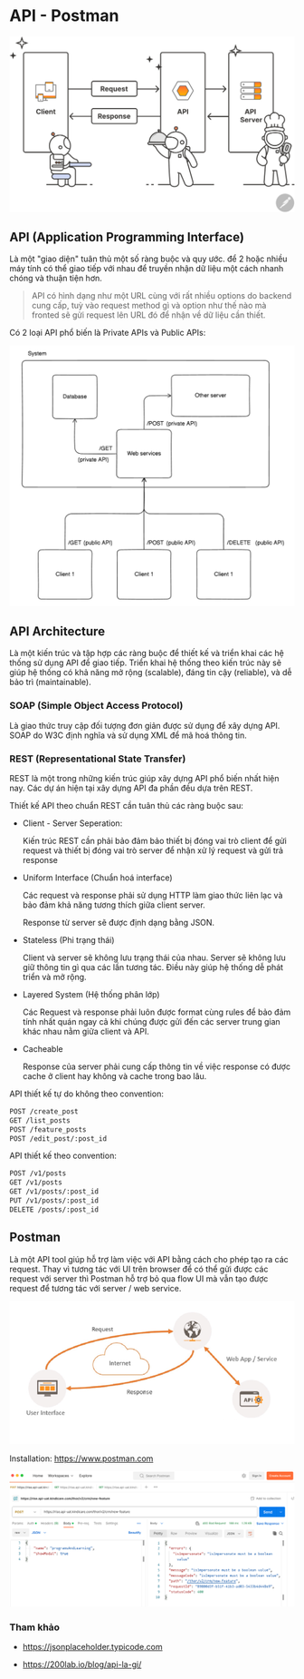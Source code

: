 # API - Postman

![](../../../Stage3/_images/api-banner.svg)

## API (Application Programming Interface)

Là một "giao diện" tuân thủ một số ràng buộc và quy ước. để 2 hoặc nhiều máy tính có thể giao tiếp với nhau để truyền nhận dữ liệu một cách nhanh chóng và thuận tiện hơn.

> API có hình dạng như một URL cùng với rất nhiều options do backend cung cấp, tuỳ vào request method gì và option như thế nào mà fronted sẽ gửi request lên URL đó để nhận về dữ liệu cần thiết.

Có 2 loại API phổ biến là Private APIs và Public APIs:

![](../../../Stage3/_images/public-private-api.png)

## API Architecture

Là một kiến trúc và tập hợp các ràng buộc để thiết kế và triển khai các hệ thống sử dụng API để giao tiếp. Triển khai hệ thống theo kiến trúc này sẽ giúp hệ thống có khả năng mở rộng (scalable), đáng tin cậy (reliable), và dễ bảo trì (maintainable).

### SOAP (Simple Object Access Protocol)

Là giao thức truy cập đối tượng đơn giản được sử dụng để xây dựng API. SOAP do W3C định nghĩa và sử dụng XML để mã hoá thông tin.

### REST (Representational State Transfer)

REST là một trong những kiến trúc giúp xây dựng API phổ biến nhất hiện nay. Các dự án hiện tại xây dựng API đa phần đều dựa trên REST.

Thiết kế API theo chuẩn REST cần tuân thủ các ràng buộc sau:

- Client - Server Seperation:

  Kiến trúc REST cần phải bảo đảm bảo thiết bị đóng vai trò client để gửi request và thiết bị đóng vai trò server để nhận xử lý request và gửi trả response

- Uniform Interface (Chuẩn hoá interface)

  Các request và response phải sử dụng HTTP làm giao thức liên lạc và bảo đảm khả năng tương thích giữa client server.

  Response từ server sẽ được định dạng bằng JSON.

- Stateless (Phi trạng thái)

  Client và server sẽ không lưu trạng thái của nhau. Server sẽ không lưu giữ thông tin gì qua các lần tương tác. Điều này giúp hệ thống dễ phát triển và mở rộng.

- Layered System (Hệ thống phân lớp)

  Các Request và response phải luôn được format cùng rules để bảo đảm tính nhất quán ngay cả khi chúng được gửi đến các server trung gian khác nhau nằm giữa client và API.

- Cacheable

  Response của server phải cung cấp thông tin về việc response có được cache ở client hay không và cache trong bao lâu.

API thiết kế tự do không theo convention:

```
POST /create_post
GET /list_posts
POST /feature_posts
POST /edit_post/:post_id
```

API thiết kế theo convention:

```
POST /v1/posts
GET /v1/posts
GET /v1/posts/:post_id
PUT /v1/posts/:post_id
DELETE /posts/:post_id
```

## Postman

Là một API tool giúp hỗ trợ làm việc với API bằng cách cho phép tạo ra các request. Thay vì tương tác với UI trên browser để có thể gửi được các request với server thì Postman hỗ trợ bỏ qua flow UI mà vẫn tạo được request để tương tác với server / web service.

![](../images/api-tool.png)

Installation: https://www.postman.com

  ![](../../../Stage3/_images/demo-postman.png)

### Tham khảo

- https://jsonplaceholder.typicode.com

- https://200lab.io/blog/api-la-gi/